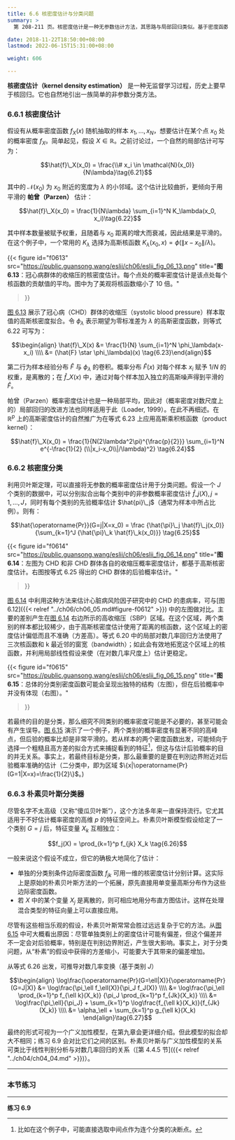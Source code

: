 ```yaml
---
title: 6.6 核密度估计与分类问题
summary: >
  第 208-211 页。核密度估计是一种无参数估计方法，其思路与局部回归类似。基于密度函数的估计，以及极其简化的假设，朴素贝叶斯分类器却通常可以达到很好的效果。

date: 2018-11-22T18:50:00+08:00
lastmod: 2022-06-15T15:31:00+08:00

weight: 606

---
```


**核密度估计（kernel density estimation）** 是一种无监督学习过程，历史上要早于核回归。它也自然地引出一族简单的非参数分类方法。

### 6.6.1 核密度估计

假设有从概率密度函数 $f_X(x)$ 随机抽取的样本 $x_1,\dots,x_N$，想要估计在某个点 $x_0$ 处的概率密度 $f_X$。简单起见，假设 $X\in\mathbb{R}$。之前讨论过，一个自然的局部估计可写为：

$$\hat{f}\_X(x_0) = \frac{\\# x_i \in \mathcal{N}(x_0)}{N\lambda}\tag{6.21}$$

其中的 $\mathcal{N}(x_0)$ 为 $x_0$ 附近的宽度为 $\lambda$ 的小邻域。这个估计比较曲折，更倾向于用平滑的 **帕曾（Parzen）** 估计：

$$\hat{f}\_X(x_0) = \frac{1}{N\lambda}
\sum_{i=1}^N K_\lambda(x_0, x_i)\tag{6.22}$$

其中样本数量被赋予权重，且随着与 $x_0$ 距离的增大而衰减，因此结果是平滑的。在这个例子中，一个常用的 $K_\lambda$ 选择为高斯核函数 $K_\lambda(x_0,x)=\phi(\|x-x_0\|/\lambda)$。

{{< figure
  id="f0613"
  src="https://public.guansong.wang/eslii/ch06/eslii_fig_06_13.png"
  title="**图 6.13**：冠心病群体的收缩压的核密度估计。每个点处的概率密度估计是该点处每个核函数的贡献值的平均。图中为了美观将核函数缩小了 10 倍。"
>}}

[图 6.13](#figure-f0613) 展示了冠心病（CHD）群体的收缩压（systolic blood pressure）样本取值的高斯核密度拟合。令 $\phi_\lambda$ 表示期望为零标准差为 $\lambda$ 的高斯密度函数，则等式 6.22 可写为：

$$\begin{align}
\hat{f}\_X(x)
&= \frac{1}{N} \sum_{i=1}^N \phi_\lambda(x-x_i) \\\\
&= (\hat{F} \star \phi_\lambda)(x)
\tag{6.23}\end{align}$$

第二行为样本经验分布 $\hat{F}$ 与 $\phi_\lambda$ 的卷积。概率分布 $\hat{F}(x)$ 对每个样本 $x_i$ 赋予 $1/N$ 的权重，是离散的；在 $\hat{f}\_X(x)$ 中，通过对每个样本加入独立的高斯噪声得到平滑的 $\hat{F}$。

帕曾（Parzen）概率密度估计也是一种局部平均，因此对（概率密度对数尺度上的）局部回归的改进方法也同样适用于此（Loader, 1999）。在此不再细述。在 $\mathbb{R}^p$ 上的高斯密度估计的自然推广为在等式 6.23 上应用高斯乘积核函数（product kernel）：

$$\hat{f}\_X(x_0) = \frac{1}{N(2\lambda^2\pi)^{\frac{p}{2}}}
\sum_{i=1}^N e^{-\frac{1}{2} (\\|x_i-x_0\\|/\lambda)^2}
\tag{6.24}$$

### 6.6.2 核密度分类

利用贝叶斯定理，可以直接将无参数的概率密度估计用于分类问题。假设一个 $J$ 个类别的数据中，可以分别拟合出每个类别中的非参数概率密度估计 $\hat{f}\_j(X),j=1,\dots,J$，同时有每个类别的先验概率估计 $\hat{pi}\_j$（通常为样本中所占比例）。则有：

$$\hat{\operatorname{Pr}}(G=j|X=x_0) = \frac
{\hat{\pi}\_j \hat{f}\_j(x_0)}
{\sum_{k=1}^J {\hat{\pi}\_k \hat{f}\_k(x_0)}}
\tag{6.25}$$

{{< figure
  id="f0614"
  src="https://public.guansong.wang/eslii/ch06/eslii_fig_06_14.png"
  title="**图 6.14**：左图为 CHD 和非 CHD 群体各自的收缩压概率密度估计，都基于高斯核密度估计。右图按等式 6.25 得出的 CHD 群体的后验概率估计。"
>}}

[图 6.14](#figure-f0614) 中利用这种方法来估计心脏病风险因子研究中的 CHD 的患病率，可与[图 6.12]({{< relref "../ch06/ch06_05.md#figure-f0612" >}}) 中的左图做对比。主要的差别产生在[图 6.14](#figure-f0614) 右边所示的高收缩压（SBP）区域。在这个区域，两个类别的样本都比较稀少，由于高斯核密度估计使用了距离的核函数，这个区域上的密度估计偏低而且不准确（方差高）。等式 6.20 中的局部对数几率回归方法使用了三次核函数和 k 最近邻的窗宽（bandwidth）；如此会有效地拓宽这个区域上的核函数，并利用局部线性假设来使（在对数几率尺度上）估计更稳定。

{{< figure
  id="f0615"
  src="https://public.guansong.wang/eslii/ch06/eslii_fig_06_15.png"
  title="**图 6.15**：总体的分类别密度函数可能会呈现出独特的结构（左图），但在后验概率中并没有体现（右图）。"
>}}

若最终的目的是分类，那么细究不同类别的概率密度可能是不必要的，甚至可能会有产生误导。[图 6.15](#figure-f0615) 演示了一个例子，两个类别的概率密度有显著不同的高峰点，但后验的概率比却是非常平滑的。若从样本的两个密度函数出发，可能倾向于选择一个粗糙且高方差的拟合方式来捕捉看到的特征[^1]，但这与估计后验概率的目的并无关系。事实上，若最终目标是分类，那么最重要的是要在判別边界附近对后验概率准确的估计（二分类中，即为区域 $\{x|\operatorname{Pr}(G=1|X=x)=\frac{1}{2}\}$。)

### 6.6.3 朴素贝叶斯分类器

尽管名字不太高级（又称“傻瓜贝叶斯”），这个方法多年来一直保持流行。它尤其适用于不好估计概率密度的高维 $p$ 的特征空间上。朴素贝叶斯模型假设给定了一个类别 $G=j$ 后，特征变量 $X_k$ 互相独立：

$$f_j(X) = \prod_{k=1}^p f_{jk} X_k \tag{6.26}$$

一般来说这个假设不成立，但它的确极大地简化了估计：

* 单独的分类别条件边际密度函数 $f_{jk}$ 可用一维的核密度估计分别计算。这实际上是原始的朴素贝叶斯方法的一个拓展，原先直接用单变量高斯分布作为这些边际密度函数。
* 若 $X$ 中的某个变量 $X_j$ 是离散的，则可相应地用分布直方图估计。这样在处理混合类型的特征向量上可以直接应用。

尽管有这些相当乐观的假设，朴素贝叶斯常常会胜过远远复杂于它的方法。从[图 6.15](#figure-0615) 中可大概看出原因：尽管单独类别上的密度估计可能有偏差，但这个偏差并不一定会对后验概率，特别是在判别边界附近，产生很大影响。事实上，对于分类问题，从“朴素”的假设中获得的方差缩小，可能要大于其带来的偏差增加。

从等式 6.26 出发，可推导对数几率变换（基于类别 $J$）

$$\begin{align}
\log\frac{\operatorname{Pr}(G=\ell|X)}{\operatorname{Pr}(G=J|X)}
&= \log\frac{\pi_\ell f_\ell(X)}{\pi_J f_J(X)} \\\\
&= \log\frac{\pi_\ell \prod_{k=1}^p f_{\ell k}(X_k)}
            {\pi_J \prod_{k=1}^p f_{Jk}(X_k)} \\\\
&= \log\frac{\pi_\ell}{\pi_J} +
   \sum_{k=1}^p \log\frac{f_{\ell k}(X_k)}{f_{Jk}(X_k)} \\\\
&= \alpha_\ell + \sum_{k=1}^p g_{\ell k}(X_k)
\end{align}\tag{6.27}$$

最终的形式可视为一个广义加性模型，在第九章会更详细介绍。但此模型的拟合却大不相同；练习 6.9 会对比它们之间的区别。朴素贝叶斯与广义加性模型的关系可类比于线性判别分析与对数几率回归的关系（[第 4.4.5 节]({{< relref "../ch04/ch04_04.md" >}})）。

----------
### 本节练习

----------
**练习 6.9**

[^1]: 比如在这个例子中，可能直接选取中间点作为连个分类的决断点。